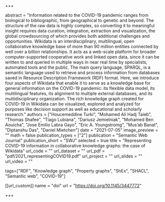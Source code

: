 +++

abstract = "Information related to the COVID-19 pandemic ranges from biological to bibliographic, from geographical to genetic and beyond. The structure of the raw data is highly complex, so converting it to meaningful insight requires data curation, integration, extraction and visualization, the global crowdsourcing of which provides both additional challenges and opportunities. Wikidata is an interdisciplinary, multilingual, open collaborative knowledge base of more than 90 million entities connected by well over a billion relationships. It acts as a web-scale platform for broader computer-supported cooperative work and linked open data, since it can be written to and queried in multiple ways in near real time by specialists, automated tools and the public. The main query language, SPARQL, is a semantic language used to retrieve and process information from databases saved in Resource Description Framework (RDF) format. Here, we introduce four aspects of Wikidata that enable it to serve as a knowledge base for general information on the COVID-19 pandemic: its flexible data model, its multilingual features, its alignment to multiple external databases, and its multidisciplinary organization. The rich knowledge graph created for COVID-19 in Wikidata can be visualized, explored and analyzed for purposes like decision support as well as educational and scholarly research."
authors = ["Houcemeddine Turki", "Mohamed Ali Hadj Taieb", "Thomas Shafee", "Tiago Lubiana", "Dariusz Jemielniak", "Mohamed Ben Aouicha", "Jose Emilio Labra Gayo", "Eric A. Youngstromg", "Mus’ab Banat", "Diptanshu Das", "Daniel Mietchen"]
date = "2021-07-05"
image_preview = ""
math = false
publication_types = ["2"] 
publication = "Semantic Web Journal"
publication_short = "SWJ"
selected = true
title = "Representing COVID-19 information in collaborative knowledge graphs: the case of Wikidata"
url_code = ""
url_dataset = ""
url_pdf = "pdf/2021_representingCOVID19.pdf"
url_project = ""
url_slides = ""
url_video = ""

tags=["RDF", "Knowledge graph", "Property graphs", "ShEx", "SHACL", "Semantic web", "COVID-19"]

[[url_custom]]
name = "doi"
url = "https://doi.org/10.1145/3447772"


+++